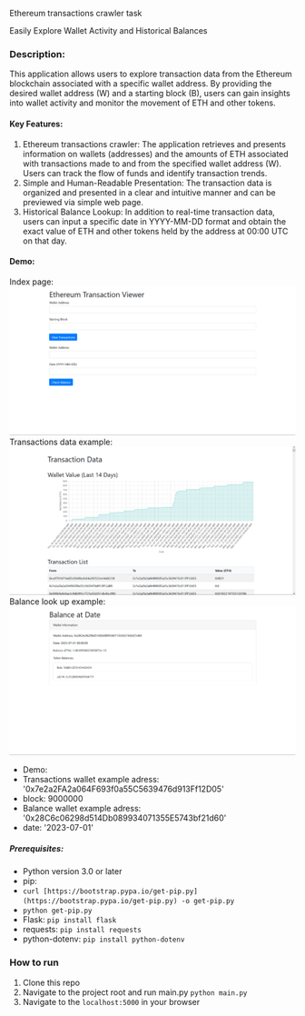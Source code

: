 Ethereum transactions crawler task

Easily Explore Wallet Activity and Historical Balances

### Description:

This application allows users to explore transaction data from the Ethereum blockchain associated with a specific wallet address. By providing the desired wallet address (W) and a starting block (B), users can gain insights into wallet activity and monitor the movement of ETH and other tokens.

   
#### Key Features:

1. Ethereum transactions crawler: The application retrieves and presents information on wallets (addresses) and the amounts of ETH associated with transactions made to and from the specified wallet address (W). Users can track the flow of funds and identify transaction trends.
2.  Simple and Human-Readable Presentation: The transaction data is organized and presented in a clear and intuitive manner and can be previewed via simple web page.  
3. Historical Balance Lookup: In addition to real-time transaction data, users can input a specific date in YYYY-MM-DD format and obtain the exact value of ETH and other tokens held by the address at 00:00 UTC on that day.  



#### Demo: 
Index page:
![index page](image.png)
Transactions data example:
![Transactions data example](image-1.png)
Balance look up example:
![Balance at date example](image-2.png)

- Demo:
- Transactions wallet example adress: '0x7e2a2FA2a064F693f0a55C5639476d913Ff12D05'
- block: 9000000
- Balance wallet example adress: '0x28C6c06298d514Db089934071355E5743bf21d60'
- date: '2023-07-01'

##### **Prerequisites**:  
- Python version 3.0 or later
- pip:
- `curl [https://bootstrap.pypa.io/get-pip.py](https://bootstrap.pypa.io/get-pip.py) -o get-pip.py`
- `python get-pip.py`
- Flask: `pip install flask`
- requests: `pip install requests`
- python-dotenv: `pip install python-dotenv`

### How to run

1.  Clone this repo
2.  Navigate to the project root and run main.py `python main.py`
3.  Navigate to the `localhost:5000` in your browser
